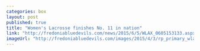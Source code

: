 ```yaml
---
categories: box
layout: post
published: true
title: "Women's Lacrosse finishes No. 11 in nation"
link: "http://fredoniabluedevils.com/news/2015/6/5/WLAX_0605153133.aspx"
imageUrl: "http://fredoniabluedevils.com/images/2015/4/3/rp_primary_wlax_2015Team.jpg"
---
```


